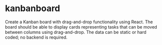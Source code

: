 # kanbanboard
Create a Kanban board with drag-and-drop functionality using React. The board should be able to display cards representing tasks that can be moved between columns using drag-and-drop. 
The data can be static or hard coded; no backend is required.
